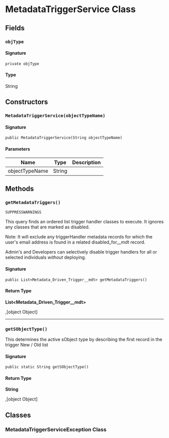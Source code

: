 # MetadataTriggerService Class

## Fields
### `objType`

#### Signature
```apex
private objType
```

#### Type
String

## Constructors
### `MetadataTriggerService(objectTypeName)`

#### Signature
```apex
public MetadataTriggerService(String objectTypeName)
```

#### Parameters
| Name | Type | Description |
|------|------|-------------|
| objectTypeName | String |  |

## Methods
### `getMetadataTriggers()`

`SUPPRESSWARNINGS`

This query finds an ordered list trigger handler classes 
to execute. It ignores any classes that are marked as disabled. 
 
Note: It will exclude any triggerHandler metadata records for which 
the user&#x27;s email address is found in a related disabled_for__mdt 
record. 
 
Admin&#x27;s and Developers can selectively disable trigger handlers 
for all or selected individuals *without* deploying.

#### Signature
```apex
public List<Metadata_Driven_Trigger__mdt> getMetadataTriggers()
```

#### Return Type
**List&lt;Metadata_Driven_Trigger__mdt&gt;**

,[object Object]

---

### `getSObjectType()`

This determines the active sObject type by describing the first 
record in the trigger New / Old list

#### Signature
```apex
public static String getSObjectType()
```

#### Return Type
**String**

,[object Object]

## Classes
### MetadataTriggerServiceException Class